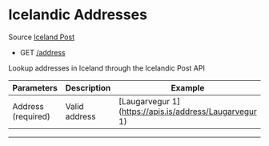 # Icelandic Addresses

Source [Iceland Post](https://postur.is)

-  GET [/address](https://apis.is/address)

Lookup addresses in Iceland through the Icelandic Post API

| Parameters         | Description   | Example                                                |
|--------------------|---------------|--------------------------------------------------------|
| Address (required) | Valid address | [Laugarvegur 1](https://apis.is/address/Laugarvegur 1) |

---
